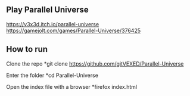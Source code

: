 ## Play Parallel Universe

https://v3x3d.itch.io/parallel-universe  
https://gamejolt.com/games/Parallel-Universe/376425

## How to run

Clone the repo
*git clone https://github.com/gitVEXED/Parallel-Universe

Enter the folder
*cd Parallel-Universe

Open the index file with a browser
*firefox index.html

